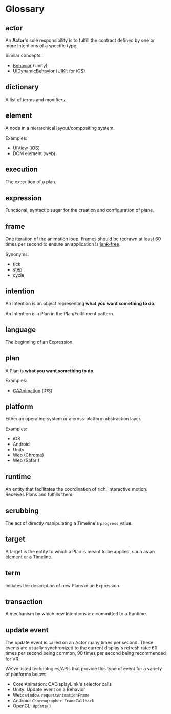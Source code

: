 # Glossary

## actor

An **Actor**'s sole responsibility is to fulfill the contract defined by one or more Intentions of a specific type.

Similar concepts:

- [Behavior](http://docs.unity3d.com/ScriptReference/Behaviour.html) (Unity)
- [UIDynamicBehavior](https://developer.apple.com/library/ios/documentation/UIKit/Reference/UIDynamicBehavior_Class/) (UIKit for iOS)

## dictionary

A list of terms and modifiers.

## element

A node in a hierarchical layout/compositing system.

Examples:

- [UIView](https://developer.apple.com/library/ios/documentation/UIKit/Reference/UIView_Class/) (iOS)
- DOM element (web)

## execution

The execution of a plan.

## expression

Functional, syntactic sugar for the creation and configuration of plans.

## frame

One iteration of the animation loop.  Frames should be redrawn at least 60 times per second to ensure an application is [jank-free](http://jankfree.org).

Synonyms:

- tick
- step
- cycle

## intention

An Intention is an object representing **what you want something to do**.

An Intention is a Plan in the Plan/Fulfillment pattern.

## language

The beginning of an Expression.

## plan

A Plan is **what you want something to do**.

Examples:

- [CAAnimation](https://developer.apple.com/library/ios/documentation/GraphicsImaging/Reference/CAAnimation_class/) (iOS)

## platform

Either an operating system or a cross-platform abstraction layer.

Examples:

- iOS
- Android
- Unity
- Web (Chrome)
- Web (Safari)

## runtime

An entity that facilitates the coordination of rich, interactive motion. Receives Plans and fulfills them.

## scrubbing

The act of directly manipulating a Timeline's `progress` value.

## target

A target is the entity to which a Plan is meant to be applied, such as an element or a Timeline.

## term

Initiates the description of new Plans in an Expression.

## transaction

A mechanism by which new Intentions are committed to a Runtime.

## update event

The update event is called on an Actor many times per second. These events are usually synchronized to the current display's refresh rate: 60 times per second being common, 90 times per second being recommended for VR.

We've listed technologies/APIs that provide this type of event for a variety of platforms below:
- Core Animation: CADisplayLink's selector calls
- Unity: Update event on a Behavior
- Web: `window.requestAnimationFrame`
- Android: `Choreographer.FrameCallback`
- OpenGL: `Update()`